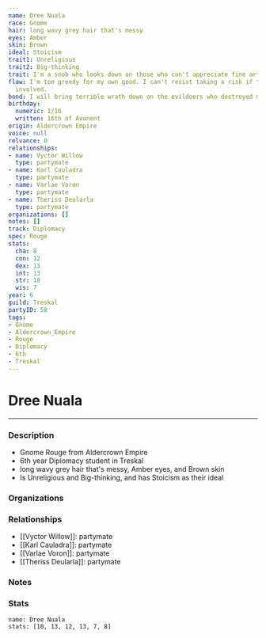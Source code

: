 ```yaml
---
name: Dree Nuala
race: Gnome
hair: long wavy grey hair that's messy
eyes: Amber
skin: Brown
ideal: Stoicism
trait1: Unreligious
trait2: Big-thinking
trait: I'm a snob who looks down on those who can't appreciate fine art.
flaw: I'm too greedy for my own good. I can't resist taking a risk if there's money
  involved.
bond: I will bring terrible wrath down on the evildoers who destroyed my homeland.
birthday:
  numeric: 1/16
  written: 16th of Avanent
origin: Aldercrown Empire
voice: null
relvance: 0
relationships:
- name: Vyctor Willow
  type: partymate
- name: Karl Cauladra
  type: partymate
- name: Varlae Voron
  type: partymate
- name: Theriss Deularla
  type: partymate
organizations: []
notes: []
track: Diplomacy
spec: Rouge
stats:
  cha: 8
  con: 12
  dex: 13
  int: 13
  str: 10
  wis: 7
year: 6
guild: Treskal
partyID: 58
tags:
- Gnome
- Aldercrown_Empire
- Rouge
- Diplomacy
- 6th
- Treskal
---
```

# Dree Nuala
---
### Description
- Gnome Rouge from Aldercrown Empire
- 6th year Diplomacy student in Treskal
- long wavy grey hair that's messy, Amber eyes, and Brown skin
- Is Unreligious and Big-thinking, and has Stoicism as their ideal

### Organizations

### Relationships
- [[Vyctor Willow]]: partymate
- [[Karl Cauladra]]: partymate
- [[Varlae Voron]]: partymate
- [[Theriss Deularla]]: partymate

### Notes

### Stats
```statblock
name: Dree Nuala
stats: [10, 13, 12, 13, 7, 8]
```